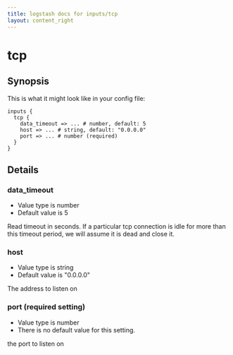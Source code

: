 ```yaml
---
title: logstash docs for inputs/tcp
layout: content_right
---
```

# tcp



## Synopsis

This is what it might look like in your config file:

    inputs {
      tcp {
        data_timeout => ... # number, default: 5
        host => ... # string, default: "0.0.0.0"
        port => ... # number (required)
      }
    }

## Details

### data_timeout

* Value type is number
* Default value is 5

Read timeout in seconds. If a particular tcp connection is
idle for more than this timeout period, we will assume 
it is dead and close it.

### host

* Value type is string
* Default value is "0.0.0.0"

The address to listen on

### port (required setting)

* Value type is number
* There is no default value for this setting.

the port to listen on

